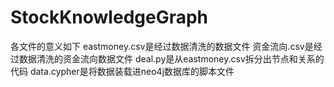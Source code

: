 # StockKnowledgeGraph
各文件的意义如下
eastmoney.csv是经过数据清洗的数据文件
资金流向.csv是经过数据清洗的资金流向数据文件
deal.py是从eastmoney.csv拆分出节点和关系的代码
data.cypher是将数据装载进neo4j数据库的脚本文件
